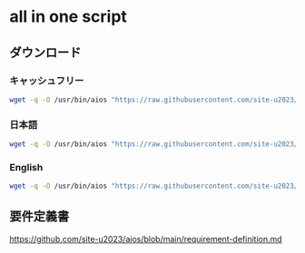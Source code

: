# all in one script

## ダウンロード

### キャッシュフリー
```sh
wget -q -O /usr/bin/aios "https://raw.githubusercontent.com/site-u2023/aios/main/aios?cache_bust=$(date +%s)"; sh /usr/bin/aios
```

### 日本語
```sh
wget -q -O /usr/bin/aios "https://raw.githubusercontent.com/site-u2023/aios/main/aios?cache_bust=$(date +%s)"; sh /usr/bin/aios 日本語
```
### English
```sh
wget -q -O /usr/bin/aios "https://raw.githubusercontent.com/site-u2023/aios/main/aios?cache_bust=$(date +%s)"; sh /usr/bin/aios English
```

## 要件定義書

https://github.com/site-u2023/aios/blob/main/requirement-definition.md
